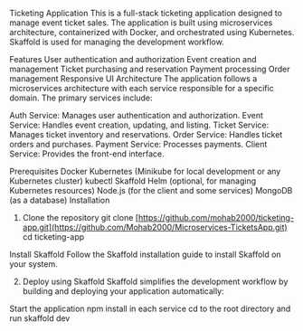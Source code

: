 Ticketing Application
This is a full-stack ticketing application designed to manage event ticket sales. The application is built using microservices architecture, containerized with Docker, and orchestrated using Kubernetes. Skaffold is used for managing the development workflow.

Features
User authentication and authorization
Event creation and management
Ticket purchasing and reservation
Payment processing
Order management
Responsive UI
Architecture
The application follows a microservices architecture with each service responsible for a specific domain. The primary services include:

Auth Service: Manages user authentication and authorization.
Event Service: Handles event creation, updating, and listing.
Ticket Service: Manages ticket inventory and reservations.
Order Service: Handles ticket orders and purchases.
Payment Service: Processes payments.
Client Service: Provides the front-end interface.

Prerequisites
Docker
Kubernetes (Minikube for local development or any Kubernetes cluster)
kubectl
Skaffold
Helm (optional, for managing Kubernetes resources)
Node.js (for the client and some services)
MongoDB (as a database)
Installation
1. Clone the repository
git clone [https://github.com/mohab2000/ticketing-app.git](https://github.com/Mohab2000/Microservices-TicketsApp.git)
cd ticketing-app

Install Skaffold
Follow the Skaffold installation guide to install Skaffold on your system.

2. Deploy using Skaffold
  Skaffold simplifies the development workflow by building and deploying your application automatically:

Start the application 
  npm install in each service
  cd to the root directory and run skaffold dev
